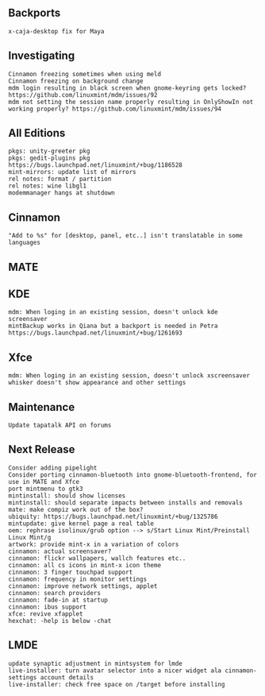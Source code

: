 
Backports
---------
	x-caja-desktop fix for Maya

Investigating
-------------
	Cinnamon freezing sometimes when using meld
	Cinnamon freezing on background change
	mdm login resulting in black screen when gnome-keyring gets locked? https://github.com/linuxmint/mdm/issues/92
	mdm not setting the session name properly resulting in OnlyShowIn not working properly? https://github.com/linuxmint/mdm/issues/94

All Editions
------------
	pkgs: unity-greeter pkg
	pkgs: gedit-plugins pkg https://bugs.launchpad.net/linuxmint/+bug/1186528
	mint-mirrors: update list of mirrors
	rel notes: format / partition
	rel notes: wine libgl1
	modemmanager hangs at shutdown	

Cinnamon
--------		
	"Add to %s" for [desktop, panel, etc..] isn't translatable in some languages

MATE
----	

KDE
---	
	mdm: When loging in an existing session, doesn't unlock kde screensaver
	mintBackup works in Qiana but a backport is needed in Petra https://bugs.launchpad.net/linuxmint/+bug/1261693	
	
Xfce
----
	mdm: When loging in an existing session, doesn't unlock xscreensaver
	whisker doesn't show appearance and other settings

Maintenance
-----------
	Update tapatalk API on forums

Next Release
------------
	Consider adding pipelight
	Consider porting cinnamon-bluetooth into gnome-bluetooth-frontend, for use in MATE and Xfce
	port mintmenu to gtk3
	mintinstall: should show licenses
	mintinstall: should separate impacts between installs and removals
	mate: make compiz work out of the box?
	ubiquity: https://bugs.launchpad.net/linuxmint/+bug/1325786
	mintupdate: give kernel page a real table
	oem: rephrase isolinux/grub option --> s/Start Linux Mint/Preinstall Linux Mint/g
	artwork: provide mint-x in a variation of colors
	cinnamon: actual screensaver?
	cinnamon: flickr wallpapers, wallch features etc..
	cinnamon: all cs icons in mint-x icon theme
	cinnamon: 3 finger touchpad support
	cinnamon: frequency in monitor settings
	cinnamon: improve network settings, applet
	cinnamon: search providers
	cinnamon: fade-in at startup
	cinnamon: ibus support
	xfce: revive xfapplet
	hexchat: -help is below -chat

LMDE
----
	update synaptic adjustment in mintsystem for lmde
	live-installer: turn avatar selector into a nicer widget ala cinnamon-settings account details
	live-installer: check free space on /target before installing